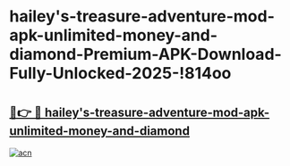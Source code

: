 # hailey's-treasure-adventure-mod-apk-unlimited-money-and-diamond-Premium-APK-Download-Fully-Unlocked-2025-!814oo

# <h2><a href="https://e7ar2t.esa.edu.pl?title=hailey's-treasure-adventure-mod-apk-unlimited-money-and-diamond&ref=814oo">🔗👉 🔴 hailey's-treasure-adventure-mod-apk-unlimited-money-and-diamond</a></h2>

[![acn](https://github.com/user-attachments/assets/0f9c940e-d8b0-45ae-aac7-cd30a18b3e1c)](https://e7ar2t.esa.edu.pl?title=hailey's-treasure-adventure-mod-apk-unlimited-money-and-diamond&ref=814oo)

